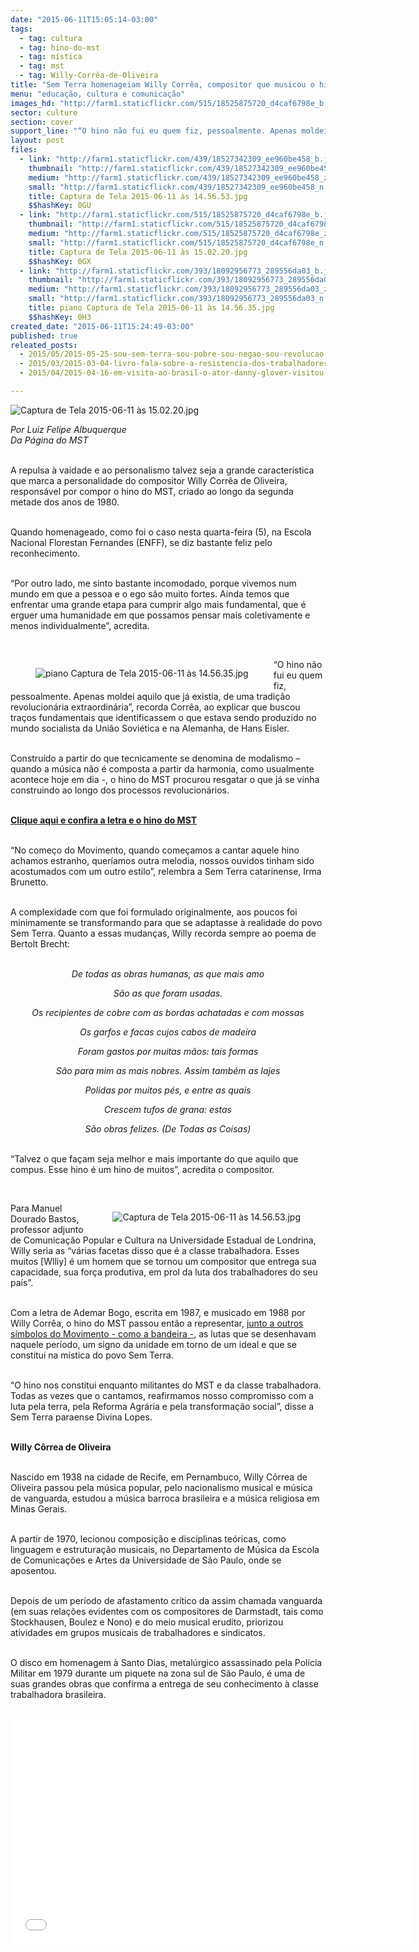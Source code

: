 ```yaml
---
date: "2015-06-11T15:05:14-03:00"
tags:
  - tag: cultura
  - tag: hino-do-mst
  - tag: mística
  - tag: mst
  - tag: Willy-Corrêa-de-Oliveira
title: "Sem Terra homenageiam Willy Corrêa, compositor que musicou o hino do MST"
menu: "educação, cultura e comunicação"
images_hd: "http://farm1.staticflickr.com/515/18525875720_d4caf6798e_b.jpg"
sector: culture
section: cover
support_line: "“O hino não fui eu quem fiz, pessoalmente. Apenas moldei aquilo que já existia, de uma tradição revolucionária extraordinária”, recorda Willy Corrêa."
layout: post
files:
  - link: "http://farm1.staticflickr.com/439/18527342309_ee960be458_b.jpg"
    thumbnail: "http://farm1.staticflickr.com/439/18527342309_ee960be458_t.jpg"
    medium: "http://farm1.staticflickr.com/439/18527342309_ee960be458_z.jpg"
    small: "http://farm1.staticflickr.com/439/18527342309_ee960be458_n.jpg"
    title: Captura de Tela 2015-06-11 às 14.56.53.jpg
    $$hashKey: 0GU
  - link: "http://farm1.staticflickr.com/515/18525875720_d4caf6798e_b.jpg"
    thumbnail: "http://farm1.staticflickr.com/515/18525875720_d4caf6798e_t.jpg"
    medium: "http://farm1.staticflickr.com/515/18525875720_d4caf6798e_z.jpg"
    small: "http://farm1.staticflickr.com/515/18525875720_d4caf6798e_n.jpg"
    title: Captura de Tela 2015-06-11 às 15.02.20.jpg
    $$hashKey: 0GX
  - link: "http://farm1.staticflickr.com/393/18092956773_289556da03_b.jpg"
    thumbnail: "http://farm1.staticflickr.com/393/18092956773_289556da03_t.jpg"
    medium: "http://farm1.staticflickr.com/393/18092956773_289556da03_z.jpg"
    small: "http://farm1.staticflickr.com/393/18092956773_289556da03_n.jpg"
    title: piano Captura de Tela 2015-06-11 às 14.56.35.jpg
    $$hashKey: 0H3
created_date: "2015-06-11T15:24:49-03:00"
published: true
releated_posts:
  - 2015/05/2015-05-25-sou-sem-terra-sou-pobre-sou-negao-sou-revolucao.md
  - 2015/03/2015-03-04-livro-fala-sobre-a-resistencia-dos-trabalhadores-na-cidade-e-no-campo.md
  - 2015/04/2015-04-16-em-visita-ao-brasil-o-ator-danny-glover-visitou-as-instalacoes.md

---
```

<p><img alt="Captura de Tela 2015-06-11 às 15.02.20.jpg" src="http://farm1.staticflickr.com/515/18525875720_d4caf6798e_b.jpg" /></p>

<p><em>Por Luiz Felipe Albuquerque<br />
Da P&aacute;gina do MST</em></p>

<p><br />
A repulsa &agrave; vaidade e ao personalismo talvez seja a grande caracter&iacute;stica que marca a personalidade do compositor Willy Corr&ecirc;a de Oliveira, respons&aacute;vel por compor o hino do MST, criado ao longo da segunda metade dos anos de 1980.</p>

<p><br />
Quando homenageado, como foi o caso nesta quarta-feira (5), na Escola Nacional Florestan Fernandes (ENFF), se diz bastante feliz pelo reconhecimento.</p>

<p><br />
&ldquo;Por outro lado, me sinto bastante incomodado, porque vivemos num mundo em que a pessoa e o ego s&atilde;o muito fortes. Ainda temos que enfrentar uma grande etapa para cumprir algo mais fundamental, que &eacute; erguer uma humanidade em que possamos pensar mais coletivamente e menos individualmente&rdquo;, acredita.</p>

<p>&nbsp;</p>

<figure class="image" style="float:left"><img alt="piano Captura de Tela 2015-06-11 às 14.56.35.jpg" src="http://farm1.staticflickr.com/393/18092956773_289556da03_b.jpg" />
<figcaption></figcaption>
</figure>

<p>&ldquo;O hino n&atilde;o fui eu quem fiz, pessoalmente. Apenas moldei aquilo que j&aacute; existia, de uma tradi&ccedil;&atilde;o revolucion&aacute;ria extraordin&aacute;ria&rdquo;, recorda Corr&ecirc;a, ao explicar que buscou tra&ccedil;os fundamentais que identificassem o que estava sendo produzido no mundo socialista da Uni&atilde;o Sovi&eacute;tica e na Alemanha, de Hans Eisler.</p>

<p><br />
Constru&iacute;do a partir do que tecnicamente se denomina de modalismo &ndash; quando a m&uacute;sica n&atilde;o &eacute; composta a partir da harmonia, como usualmente acontece hoje em dia -, o hino do MST procurou resgatar o que j&aacute; se vinha construindo ao longo dos processos revolucion&aacute;rios.</p>

<p><br />
<strong><a href="http://www.mst.org.br/nossos-simbolos/" target="_blank">Clique aqui e confira a letra e o hino do MST</a></strong></p>

<p><br />
&ldquo;No come&ccedil;o do Movimento, quando come&ccedil;amos a cantar aquele hino achamos estranho, quer&iacute;amos outra melodia, nossos ouvidos tinham sido acostumados com um outro estilo&rdquo;, relembra a Sem Terra catarinense, Irma Brunetto.</p>

<p><br />
A complexidade com que foi formulado originalmente, aos poucos foi minimamente se transformando para que se adaptasse &agrave; realidade do povo Sem Terra. Quanto a essas mudan&ccedil;as, Willy recorda sempre ao poema de Bertolt Brecht:</p>

<p style="text-align: center;"><br />
<em>De todas as obras humanas, as que mais amo</em></p>

<p style="text-align: center;"><em>S&atilde;o as que foram usadas.</em></p>

<p style="text-align: center;"><em>Os recipientes de cobre com as bordas achatadas e com mossas</em></p>

<p style="text-align: center;"><em>Os garfos e facas cujos cabos de madeira</em></p>

<p style="text-align: center;"><em>Foram gastos por muitas m&atilde;os: tais formas</em></p>

<p style="text-align: center;"><em>S&atilde;o para mim as mais nobres. Assim tamb&eacute;m as lajes</em></p>

<p style="text-align: center;"><em>Polidas por muitos p&eacute;s, e entre as quais</em></p>

<p style="text-align: center;"><em>Crescem tufos de grana: estas</em></p>

<p style="text-align: center;"><em>S&atilde;o obras felizes. (De Todas as Coisas)</em></p>

<p><br />
&ldquo;Talvez o que fa&ccedil;am seja melhor e mais importante do que aquilo que compus. Esse hino &eacute; um hino de muitos&rdquo;, acredita o compositor.</p>

<p>&nbsp;</p>

<figure class="image" style="float:right"><img alt="Captura de Tela 2015-06-11 às 14.56.53.jpg" src="http://farm1.staticflickr.com/439/18527342309_ee960be458_b.jpg" />
<figcaption></figcaption>
</figure>

<p>Para Manuel Dourado Bastos, professor adjunto de Comunica&ccedil;&atilde;o Popular e Cultura na Universidade Estadual de Londrina, Willy seria as &ldquo;v&aacute;rias facetas disso que &eacute; a classe trabalhadora. Esses muitos [Wlliy] &eacute; um homem que se tornou um compositor que entrega sua capacidade, sua for&ccedil;a produtiva, em prol da luta dos trabalhadores do seu pa&iacute;s&rdquo;.</p>

<p><br />
Com a letra de Ademar Bogo, escrita em 1987, e musicado em 1988 por Willy Corr&ecirc;a, o hino do MST passou ent&atilde;o a representar, <a href="http://www.mst.org.br/nossos-simbolos/">junto a outros s&iacute;mbolos do Movimento - como a bandeira -,</a> as lutas que se desenhavam naquele per&iacute;odo, um signo da unidade em torno de um ideal e que se constitui na m&iacute;stica do povo Sem Terra.</p>

<p><br />
&ldquo;O hino nos constitui enquanto militantes do MST e da classe trabalhadora. Todas as vezes que o cantamos, reafirmamos nosso compromisso com a luta pela terra, pela Reforma Agr&aacute;ria e pela transforma&ccedil;&atilde;o social&rdquo;, disse a Sem Terra paraense Divina Lopes.</p>

<p><br />
<strong>Willy C&ocirc;rrea de Oliveira</strong></p>

<p><br />
Nascido em 1938 na cidade de Recife, em Pernambuco, Willy C&ocirc;rrea de Oliveira passou pela m&uacute;sica popular, pelo nacionalismo musical e m&uacute;sica de vanguarda, estudou a m&uacute;sica barroca brasileira e a m&uacute;sica religiosa em Minas Gerais.</p>

<p><br />
A partir de 1970, lecionou composi&ccedil;&atilde;o e disciplinas te&oacute;ricas, como linguagem e estrutura&ccedil;&atilde;o musicais, no Departamento de M&uacute;sica da Escola de Comunica&ccedil;&otilde;es e Artes da Universidade de S&atilde;o Paulo, onde se aposentou.</p>

<p><br />
Depois de um per&iacute;odo de afastamento cr&iacute;tico da assim chamada vanguarda (em suas rela&ccedil;&otilde;es evidentes com os compositores de Darmstadt, tais como Stockhausen, Boulez e Nono) e do meio musical erudito, priorizou atividades em grupos musicais de trabalhadores e sindicatos.</p>

<p><br />
O disco em homenagem &agrave; Santo Dias, metal&uacute;rgico assassinado pela Pol&iacute;cia Militar em 1979 durante um piquete na zona sul de S&atilde;o Paulo, &eacute; uma de suas grandes obras que confirma a entrega de seu conhecimento &agrave; classe trabalhadora brasileira.</p>

<p><br />
<iframe allowfullscreen="" frameborder="0" height="360" src="//www.youtube.com/embed/x7oTXYAhEPI" width="640"></iframe></p>
